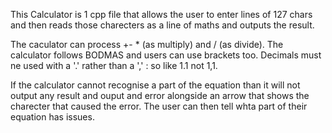 This Calculator is 1 cpp file that allows the user to enter lines of 127 chars and then reads those charecters as a line of maths and outputs the result.

The caculator can process +- * (as multiply) and / (as divide).
The calculator follows BODMAS and users can use brackets too.
Decimals must ne used with a '.' rather than a ',' : so like 1.1 not 1,1.

If the calculator cannot recognise a part of the equation than it will not output any result and ouput and error alongside an arrow that shows the charecter that caused the error. The user can then tell whta part of their equation has issues.
